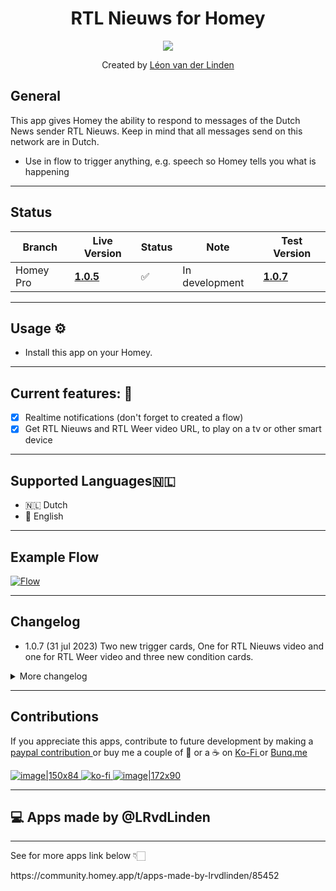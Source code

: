 <h1 align="center">RTL Nieuws for Homey</h1>

<p align="center">
  <a href="https://homey.app/nl-nl/apps/author/5d4da77a2c836a50f6936070/page/0/">
    <img src="https://www.rtlnieuws.nl/sites/default/files/content/images/2020/03/11/rtl%20nieuws%20logo.jpg?itok=lfi4jI9U&width=2048&height=1152&impolicy=semi_dynamic" />
  </a>
</p>


<p align="center">Created by <a href="https://homey.app/nl-nl/apps/author/5d4da77a2c836a50f6936070/page/0/">Léon van der Linden</a></p> 
  

## General
This app gives Homey the ability to respond to messages of the Dutch News sender RTL Nieuws.
Keep in mind that all messages send on this network are in Dutch.

- Use in flow to trigger anything, e.g. speech so Homey tells you what is happening

---


## Status

|Branch|Live Version|Status|Note| Test Version |
| --- | --- | --- | --- | --- |
|Homey Pro|**[1.0.5](https://homey.app/nl-nl/app/nl.lrvdlinden.rtl-nieuws/rtl-nieuws)**|:white_check_mark:|In development| **[1.0.7](https://homey.app/nl-nl/app/nl.lrvdlinden.rtl-nieuws/rtl-nieuws/test)** |


---

## Usage ⚙
- Install this app on your Homey.

---

## Current features: 🔧

- [x] Realtime notifications (don't forget to created a flow)
- [X] Get RTL Nieuws and RTL Weer video URL, to play on a tv or other smart device

---

## Supported Languages:netherlands:
- 🇳🇱 Dutch
- 🏴󠁧󠁢󠁥󠁮󠁧󠁿 English

  
---

## Example Flow
[![Flow](https://flow-api.athom.com/api/flow/m9p7DC/image)](https://homey.app/f/m9p7DC/)

---
## Changelog
- 1.0.7 (31 jul 2023) Two new trigger cards, One for RTL Nieuws video and one for RTL Weer video and three new condition cards.

<details>
<summary>More changelog</summary>
<br><br>
<pre>
- 1.0.6 (31 jul 2023) Two new trigger cards. One for RTL Nieuws video and one for RTL Weer video
- 1.0.5 (31 jul 2023) Control built in to prevent an item from being triggered multiple times
- 1.0.4 (30 jul 2023) Fix flowcard
- 1.0.2 (30 jul 2023) Translation to all supported Homey languages
- 1.0.1 (30 jul 2023) First Release
- 1.0.0 (30 jul 2023) First Release
- 0.0.6 TEST (29 jul 2023) Feed improvements by @martijnpoppen
- 0.0.5 TEST (29 jul 2023) Preparing all documents
- 0.0.4 TEST (29 jul 2023) Feed improvements by @martijnpoppen
- 0.0.3 (29 jul 2023) Trigger card translation
- 0.0.2 (29 jul 2023) Bug fix
- 0.0.1 (29 jul 2023) Initianal Release
</pre>
</details>


---
  

## Contributions 

If you appreciate this apps, contribute to future development by making a [paypal contribution ](https://www.paypal.me/lrvdlinden)
or buy me a couple of :beers: or a :coffee: on [Ko-Fi ](https://ko-fi.com/lrvdlinden_homey#checkoutModal) or [Bunq.me ](https://bunq.me/lrvdlinden)

[![image|150x84](upload://5Rtagdo7TObzh9u8haIuXaXBJbc) ](https://paypal.me/lrvdlinden) [![ko-fi](https://ko-fi.com/img/githubbutton_sm.svg) ](https://ko-fi.com/lrvdlinden_homey#checkoutModal)[![image|172x90](upload://iSgqkM7Zaw5s5hwVVnAqXNDQLG9) ](https://bunq.me/lrvdlinden)


---
## 💻 Apps made by @LRvdLinden
---

<p>See for more apps link below 👇🏻</p>
https://community.homey.app/t/apps-made-by-lrvdlinden/85452


